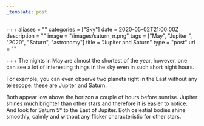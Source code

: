 ```yaml
---
_template: post
---
```



+++
aliases = ""
categories = ["Sky"]
date = 2020-05-02T21:00:00Z
description = ""
image = "/images/saturn_n.png"
tags = ["May", "Jupiter ", "2020", "Saturn", "astronomy"]
title = "Jupiter and Saturn"
type = "post"
url = ""

+++
The nights in May are almost the shortest of the year, however, one can see a lot of interesting things in the sky even in such short night hours.  
  
For example, you can even observe two planets right in the East without any telescope: these are Jupiter and Saturn.  
  
Both appear low above the horizon a couple of hours before sunrise. Jupiter shines much brighter than other stars and therefore it is easier to notice. And look for Saturn 5° to the East of Jupiter. Both celestial bodies shine smoothly, calmly and without any flicker characteristic for other stars.
